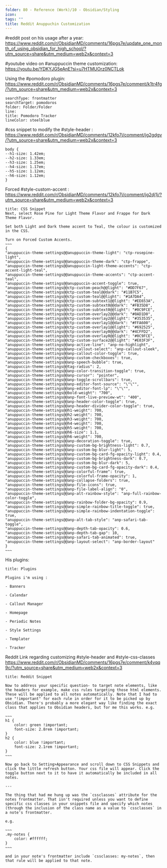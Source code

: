 ```yaml
---
folder: 80 - Reference (Work)/10 - Obsidian/Styling
icon: 
tags: ""
title: Reddit Anuppuchin Customization
---
```


#reddit post on his usage after a year: https://www.reddit.com/r/ObsidianMD/comments/16pgs7e/update_one_month_of_using_obsidian_for_high_school/?utm_source=share&utm_medium=web2x&context=3

#youtube video on #anuppuccin theme customization: https://youtu.be/YDKYJG5eAnE?si=u7HTMUOrz0NCTLok

Using the #pomodoro plugin:
https://www.reddit.com/r/ObsidianMD/comments/16pgs7e/comment/k1tr4fg/?utm_source=share&utm_medium=web2x&context=3
```tracker  
searchType: frontmatter  
searchTarget: pomodoros  
folder: Folder/Folder  
line:  
title: Pomodoro Tracker  
lineColor: steelblue  
```

#css snippet to modify the #style-header :
https://www.reddit.com/r/ObsidianMD/comments/12kfo7j/comment/jg2gdgv/?utm_source=share&utm_medium=web2x&context=3
```
body {
--h1-size: 1.42em;
--h2-size: 1.33em;  
--h3-size: 1.25em;  
--h4-size: 1.17em;  
--h5-size: 1.12em;  
--h6-size: 1.12em;  
}
```

Forced #style-custom-accent :
https://www.reddit.com/r/ObsidianMD/comments/12kfo7j/comment/jg2dj1j/?utm_source=share&utm_medium=web2x&context=3
```ad-note
title: CSS Snippet
Next, select Rose Pine for Light Theme Flavor and Frappe for Dark Theme Flavor.

Set both Light and Dark theme accent to Teal, the colour is customized in the CSS.

Turn on Forced Custom Accents.
~~~
{  
"anuppuccin-theme-settings@@anuppuccin-theme-light": "ctp-rosepine-light",  
"anuppuccin-theme-settings@@anuppuccin-theme-dark": "ctp-frappe",  
"anuppuccin-theme-settings@@anuppuccin-light-theme-accents": "ctp-accent-light-teal",  
"anuppuccin-theme-settings@@anuppuccin-theme-accents": "ctp-accent-teal",  
"anuppuccin-theme-settings@@anuppuccin-accent-toggle": true,  
"anuppuccin-theme-settings@@ctp-custom-peach@@light": "#DD7F67",  
"anuppuccin-theme-settings@@ctp-custom-teal@@dark": "#11B7C5",  
"anuppuccin-theme-settings@@ctp-custom-teal@@light": "#1A7DA4",  
"anuppuccin-theme-settings@@ctp-custom-subtext1@@light": "#EE653A",  
"anuppuccin-theme-settings@@ctp-custom-subtext0@@dark": "#FB35D8",  
"anuppuccin-theme-settings@@ctp-custom-subtext0@@light": "#0C9FCE",  
"anuppuccin-theme-settings@@ctp-custom-overlay2@@dark": "#0AD1D0",  
"anuppuccin-theme-settings@@ctp-custom-overlay2@@light": "#353535",  
"anuppuccin-theme-settings@@ctp-custom-overlay1@@dark": "#FFA600",  
"anuppuccin-theme-settings@@ctp-custom-overlay1@@light": "#692525",  
"anuppuccin-theme-settings@@ctp-custom-overlay0@@dark": "#4CFFD2",  
"anuppuccin-theme-settings@@ctp-custom-overlay0@@light": "#0C9FCE",  
"anuppuccin-theme-settings@@ctp-custom-surface2@@light": "#E03F3F",  
"anuppuccin-theme-settings@@anp-active-line": "anp-no-highlight",  
"anuppuccin-theme-settings@@anp-callout-select": "anp-callout-sleek",  
"anuppuccin-theme-settings@@anp-callout-color-toggle": true,  
"anuppuccin-theme-settings@@anp-custom-checkboxes": true,  
"anuppuccin-theme-settings@@anp-speech-bubble": true,  
"anuppuccin-theme-settings@@tag-radius": 2,  
"anuppuccin-theme-settings@@anp-color-transition-toggle": true,  
"anuppuccin-theme-settings@@anp-cursor": "pointer",  
"anuppuccin-theme-settings@@anp-toggle-scrollbars": true,  
"anuppuccin-theme-settings@@anp-editor-font-source": "\"\"",  
"anuppuccin-theme-settings@@anp-editor-font-lp": "\"\"",  
"anuppuccin-theme-settings@@bold-weight": "700",  
"anuppuccin-theme-settings@@anp-font-live-preview-wt": "400",  
"anuppuccin-theme-settings@@anp-header-color-toggle": true,  
"anuppuccin-theme-settings@@anp-header-divider-color-toggle": true,  
"anuppuccin-theme-settings@@h1-weight": 700,  
"anuppuccin-theme-settings@@h2-weight": 700,  
"anuppuccin-theme-settings@@h3-weight": 700,  
"anuppuccin-theme-settings@@h4-weight": 700,  
"anuppuccin-theme-settings@@h5-weight": 700,  
"anuppuccin-theme-settings@@h6-size": 1.1,  
"anuppuccin-theme-settings@@h6-weight": 700,  
"anuppuccin-theme-settings@@anp-decoration-toggle": true,  
"anuppuccin-theme-settings@@anp-custom-bg-brightness-light": 0.7,  
"anuppuccin-theme-settings@@anp-custom-bg-blur-light": 5,  
"anuppuccin-theme-settings@@anp-custom-bg-card-fg-opacity-light": 0.4,  
"anuppuccin-theme-settings@@anp-custom-bg-brightness-dark": 0.7,  
"anuppuccin-theme-settings@@anp-custom-bg-blur-dark": 5,  
"anuppuccin-theme-settings@@anp-custom-bg-card-fg-opacity-dark": 0.4,  
"anuppuccin-theme-settings@@anp-colorful-frame": true,  
"anuppuccin-theme-settings@@anp-colorful-frame-opacity": 1,  
"anuppuccin-theme-settings@@anp-collapse-folders": true,  
"anuppuccin-theme-settings@@anp-file-icons": true,  
"anuppuccin-theme-settings@@anp-file-label-align": "0",  
"anuppuccin-theme-settings@@anp-alt-rainbow-style": "anp-full-rainbow-color-toggle",  
"anuppuccin-theme-settings@@anp-rainbow-folder-bg-opacity": 0.9,  
"anuppuccin-theme-settings@@anp-simple-rainbow-title-toggle": true,  
"anuppuccin-theme-settings@@anp-simple-rainbow-indentation-toggle": true,  
"anuppuccin-theme-settings@@anp-alt-tab-style": "anp-safari-tab-toggle",  
"anuppuccin-theme-settings@@anp-depth-tab-opacity": 0.6,  
"anuppuccin-theme-settings@@anp-depth-tab-gap": 10,  
"anuppuccin-theme-settings@@anp-safari-tab-animated": true,  
"anuppuccin-theme-settings@@anp-layout-select": "anp-border-layout"  
}
~~~

```


His plugins:
```ad-note
title: Plugins

Plugins i'm using :

- Banners

- Calendar

- Callout Manager

- Homepage

- Periodic Notes

- Style Settings

- Templater

- Tracker

```


Reddit Link regarding customizing #style-header and #style-css-classes 
https://www.reddit.com/r/ObsidianMD/comments/16pgs7e/comment/k4vqq9c/?utm_source=share&utm_medium=web2x&context=3

```ad-note
title: Reddit Snippet

Now to address your specific question- to target note elements, like the headers for example, make css rules targeting those html elements. These will be applied to all notes automatically. Note that I had to use "!important" for each rule in order for it to be picked up by Obsidian. There's probably a more elegant way like finding the exact class that applies to Obsidian headers, but for me this works. e.g.

~~~
h1 {
    color: green !important;
    font-size: 2.8rem !important;
}
h2 {
    color: blue !important;
    font-size: 2.1rem !important;
}
~~~

Now go back to Setting>Appearance and scroll down to CSS Snippets and click the little refresh button. Your css file will appear. Click the toggle button next to it to have it automatically be included in all notes.

---

The thing that had me hung up was the `cssclasses` attribute for the notes frontmatter. That isn't required unless you want to define specific css classes in your snippets file and specify which notes (through the inclusion of the class name as a value to `cssclasses` in a note's frontmatter.

e.g.

~~~
.my-notes {
    color: #ffffff;
}
~~~

and in your note's frontmatter include `cssclasses: my-notes`, then that rule will be applied to that note.

```
